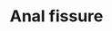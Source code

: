 ---
area: Clinical Skills
category: 3.13 Digestive Health
title: Anal fissure
description: Adrian talks to Dr Birrell
audioNA: /assets/audio/Doctor - Adrian - Anal Fissure - MQ.mp3
article: 
www: 
keywords: Anal, fissure
youtube:
patient-script: /assets/publication/Adrian - Patient.pdf
doctors-note: /assets/publication/Adrian - Doctor.pdf
findings: /assets/publication/Adrian - examination findings.pdf
lejog: /assets/publication/LEJOG.pdf
doctors-word: /assets/publication/Adrian - mapping the doctor's words.pdf
transcription: /assets/publication/Adrian - transcription.pdf
---
